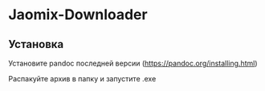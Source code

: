 # Jaomix-Downloader

## Установка

Установите pandoc последней версии (https://pandoc.org/installing.html)

Распакуйте архив в папку и запустите .exe

